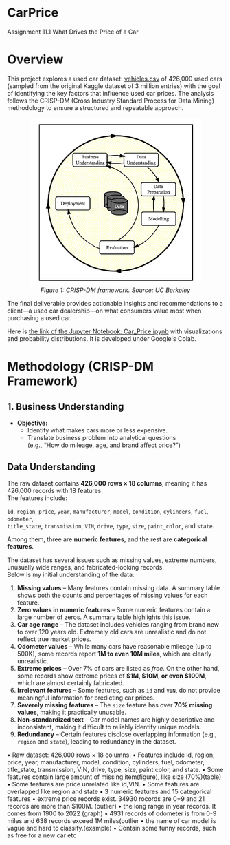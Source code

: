 # CarPrice
Assignment 11.1 What Drives the Price of a Car

# Overview
This project explores a used car dataset: [vehicles.csv](data/vehicles.csv) of 426,000 used cars (sampled from the original Kaggle dataset of 3 million entries) with the goal of identifying the key factors that influence used car prices. The analysis follows the CRISP-DM (Cross Industry Standard Process for Data Mining) methodology to ensure a structured and repeatable approach. 
<p align="center">
  <img src="images/crisp.png" width="400"/><br>
  <em>Figure 1: CRISP-DM framework.  Source: UC Berkeley</em>
</p>

The final deliverable provides actionable insights and recommendations to a client—a used car dealership—on what consumers value most when purchasing a used car.

Here is [the link of the Jupyter Notebook: Car_Price.ipynb](Car_Price.ipynb) with visualizations and probability distributions. It is developed under Google's Colab.

# Methodology (CRISP-DM Framework)

## 1. Business Understanding  
   - **Objective:**  
     - Identify what makes cars more or less expensive.  
     - Translate business problem into analytical questions  
       (e.g., “How do mileage, age, and brand affect price?”)


## Data Understanding

The raw dataset contains **426,000 rows × 18 columns**, meaning it has 426,000 records with 18 features.  
The features include:  

`id`, `region`, `price`, `year`, `manufacturer`, `model`, `condition`, `cylinders`, `fuel`, `odometer`,  
`title_state`, `transmission`, `VIN`, `drive`, `type`, `size`, `paint_color`, and `state`.  

Among them, three are **numeric features**, and the rest are **categorical features**.  

The dataset has several issues such as missing values, extreme numbers, unusually wide ranges, and fabricated-looking records.  
Below is my initial understanding of the data:

1. **Missing values** – Many features contain missing data. A summary table shows both the counts and percentages of missing values for each feature.  
2. **Zero values in numeric features** – Some numeric features contain a large number of zeros. A summary table highlights this issue.  
3. **Car age range** – The dataset includes vehicles ranging from brand new to over 120 years old. Extremely old cars are unrealistic and do not reflect true market prices.  
4. **Odometer values** – While many cars have reasonable mileage (up to 500K), some records report **1M to even 10M miles**, which are clearly unrealistic.  
5. **Extreme prices** – Over 7% of cars are listed as *free*. On the other hand, some records show extreme prices of **$1M, $10M, or even $100M**, which are almost certainly fabricated.  
6. **Irrelevant features** – Some features, such as `id` and `VIN`, do not provide meaningful information for predicting car prices.  
7. **Severely missing features** – The `size` feature has over **70% missing values**, making it practically unusable.  
8. **Non-standardized text** – Car model names are highly descriptive and inconsistent, making it difficult to reliably identify unique models.  
9. **Redundancy** – Certain features disclose overlapping information (e.g., `region` and `state`), leading to redundancy in the dataset.  

•	Raw dataset: 426,000 rows × 18 columns.
•	Features include id, region, price, year, manufacturer, model, condition, cylinders, fuel, odometer, title_state, transmission, VIN, drive, type, size, paint color, and state. 
•	Some features contain large amount of missing item(figure), like size (70%)(table)
•	Some features are price unrelated like id,VIN.
•	Some features are overlapped like region and state
•	3 numeric features and 15 categorical features
•	extreme price records exist. 34930 rocords are $0-$9 and 21 records are more than $100M. (outlier)
•	the long range in year records. It comes from 1900 to 2022 (graph)
•	4931 records of odometer is from 0-9 miles and 638 records exceed 1M miles(outlier
•	the name of car model is vague and hard to classify.(example)
•	Contain some funny records, such as free for a new car etc
